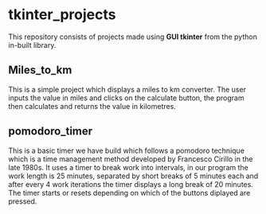 # tkinter_projects
This repository consists of projects made using **GUI tkinter** from the python in-built library.

## Miles_to_km
This is a simple project which displays a miles to km converter. The user inputs the value in miles and clicks on the calculate button, the program then 
calculates and returns the value in kilometres.

## pomodoro_timer
This is a basic timer we have build which follows a pomodoro technique which is a time management method developed by Francesco Cirillo in the late 1980s. 
It uses a timer to break work into intervals, in our program the work length is 25 minutes, separated by short breaks of 5 minutes each and after every 4 
work iterations the timer displays a long break of 20 minutes. The timer starts or resets depending on which of the buttons diplayed are pressed.
